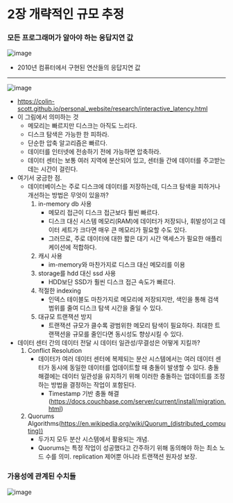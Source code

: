 # 2장 개략적인 규모 추정
### 모든 프로그래머가 알아야 하는 응답지연 값
![image](https://github.com/junchanpp/2023-system-design-interview-2nd/assets/49396352/fda6ba02-2f73-4a35-977f-e817f688d424)
- 2010년 컴퓨터에서 구현된 연산들의 응답지연 값
------

  
![image](https://github.com/junchanpp/2023-system-design-interview-2nd/assets/49396352/87488824-8ad3-4b50-910d-2226f8582350)
- https://colin-scott.github.io/personal_website/research/interactive_latency.html
- 이 그림에서 의미하는 것
  - 메모리는 빠르지만 디스크는 아직도 느리다.
  - 디스크 탐색은 가능한 한 피하라.
  - 단순한 압축 알고리즘은 빠르다.
  - 데이터를 인터넷에 전송하기 전에 가능하면 압축하라.
  - 데이터 센터는 보통 여러 지역에 분산되어 있고, 센터들 간에 데이터를 주고받는 데는 시간이 걸린다.
- 여기서 궁금한 점.
  - 데이터베이스는 주로 디스크에 데이터를 저장하는데, 디스크 탐색을 피하거나 개선하는 방법은 무엇이 있을까?
    1. in-memory db 사용
       - 메모리 접근이 디스크 접근보다 훨씬 빠르다.
       - 디스크 대신 시스템 메모리(RAM)에 데이터가 저장되나, 휘발성이고 데이터 세트가 크다면 매우 큰 메모리가 필요할 수도 있다.
       - 그러므로, 주로 데이터에 대한 짧은 대기 시간 액세스가 필요한 애플리케이션에 적합하다.
    2. 캐시 사용
       - im-memory와 마찬가지로 디스크 대신 메모리를 이용
    3. storage를 hdd 대신 ssd 사용
       - HDD보단 SSD가 훨씬 디스크 접근 속도가 빠르다.
    4. 적절한 indexing
       - 인덱스 테이블도 마찬가지로 메모리에 저장되지만, 색인을 통해 검색 범위를 줄여 디스크 탐색 시간을 줄일 수 있다.
    5. 대규모 트랜잭션 방지
       - 트랜잭션 규모가 클수록 광범위한 메모리 탐색이 필요하다. 최대한 트랜잭션을 규모를 줄인다면 동시성도 향상시킬 수 있다.
- 데이터 센터 간의 데이터 전달 시 데이터 일관성/무결성은 어떻게 지킬까?
  1. Conflict Resolution
     - 데이터가 여러 데이터 센터에 복제되는 분산 시스템에서는 여러 데이터 센터가 동시에 동일한 데이터를 업데이트할 때 충돌이 발생할 수 있다. 충돌 해결에는 데이터 일관성을 유지하기 위해 이러한 충돌하는 업데이트를 조정하는 방법을 결정하는 작업이 포함된다.
       - Timestamp 기반 충돌 해결(https://docs.couchbase.com/server/current/install/migration.html)
  2. Quorums Algorithms(https://en.wikipedia.org/wiki/Quorum_(distributed_computing))
     - 두가지 모두 분산 시스템에서 활용되는 개념.
     - Quorums는 특정 작업이 성공했다고 간주하기 위해 동의해야 하는 최소 노드 수를 의미. replication 제어뿐 아니라 트랜잭션 원자성 보장.


### 가용성에 관계된 수치들
![image](https://github.com/junchanpp/2023-system-design-interview-2nd/assets/49396352/44a31601-070e-4e6a-a54c-9fb3b812482b)

